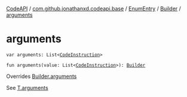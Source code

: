 [CodeAPI](../../../index.md) / [com.github.jonathanxd.codeapi.base](../../index.md) / [EnumEntry](../index.md) / [Builder](index.md) / [arguments](.)

# arguments

`var arguments: List<`[`CodeInstruction`](../../../com.github.jonathanxd.codeapi/-code-instruction.md)`>`

`fun arguments(value: List<`[`CodeInstruction`](../../../com.github.jonathanxd.codeapi/-code-instruction.md)`>): `[`Builder`](index.md)

Overrides [Builder.arguments](../../-arguments-holder/-builder/arguments.md)

See [T.arguments](#)

